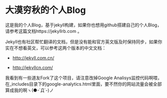 # 大漠穷秋的个人Blog
这是我的个人Blog，基于jekyll构建，如果你也想用github搭建自己的个人Blog，请参考这篇文档https://jekyllrb.com 。

Jekyll也有社区帮忙翻译的文档，但是没有能和官方英文版及时保持同步，如果你实在不想看英文，可以参考这两个版本的中文文档：

- http://jekyll.com.cn/

- http://jekyllcn.com/

我看到有一些道友Fork了这个项目，请注意改掉Google Analisys监控代码啊喂，在_includes目录下的google-analytics.html里面，要不然你的网站流量会被全部算成我的啊ヽ(●-`Д´-)ノ